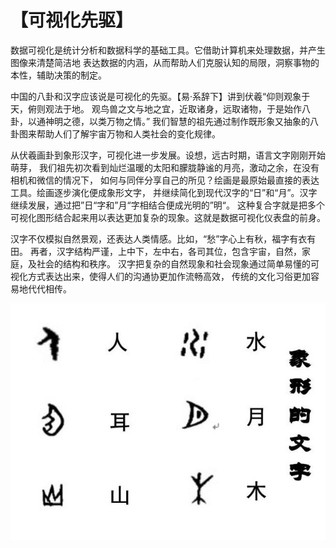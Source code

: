 # 【可视化先驱】

数据可视化是统计分析和数据科学的基础工具。它借助计算机来处理数据，并产生图像来清楚简洁地
表达数据的内涵，从而帮助人们克服认知的局限，洞察事物的本性，辅助决策的制定。

中国的八卦和汉字应该说是可视化的先驱。【易·系辞下】讲到伏羲“仰则观象于天，俯则观法于地。
观鸟兽之文与地之宜，近取诸身，远取诸物，于是始作八卦，以通神明之德，以类万物之情。” 
我们智慧的祖先通过制作既形象又抽象的八卦图来帮助人们了解宇宙万物和人类社会的变化规律。

从伏羲画卦到象形汉字，可视化进一步发展。设想，远古时期，语言文字刚刚开始萌芽，
我们祖先初次看到灿烂温暖的太阳和朦胧静谧的月亮，激动之余，在没有相机和微信的情况下，
如何与同伴分享自己的所见？绘画是最原始最直接的表达工具。绘画逐步演化便成象形文字，
并继续简化到现代汉字的“日”和“月”。汉字继续发展，通过把”日“字和”月“字相结合便成光明的”明“。
这种复合字就是把多个可视化图形结合起来用以表达更加复杂的现象。这就是数据可视化仪表盘的前身。

汉字不仅模拟自然景观，还表达人类情感。比如，“愁”字心上有秋，福字有衣有田。
再者，汉字结构严谨，上中下，左中右，各司其位，包含宇宙，自然，家庭，及社会的结构和秩序。
汉字把复杂的自然现象和社会现象通过简单易懂的可视化方式表达出来，使得人们的沟通协更加作流畅高效，
传统的文化习俗更加容易地代代相传。

![](38.jpg)
